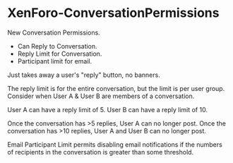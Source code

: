 XenForo-ConversationPermissions
======================

New Conversation Permissions.

- Can Reply to Conversation.
- Reply Limit for Conversation.
- Participant limit for email.

Just takes away a user's "reply" button, no banners.

The reply limit is for the entire conversation, but the limit is per user group. Consider when User A & User B are members of a conversation.

User A can have a reply limit of 5.
User B can have a reply limit of 10.

Once the conversation has >5 replies, User A can no longer post.
Once the conversation has >10 replies, User A and User B can no longer post.

Email Participant Limit permits disabling email notifications if the numbers of recipients in the conversation is greater than some threshold.
